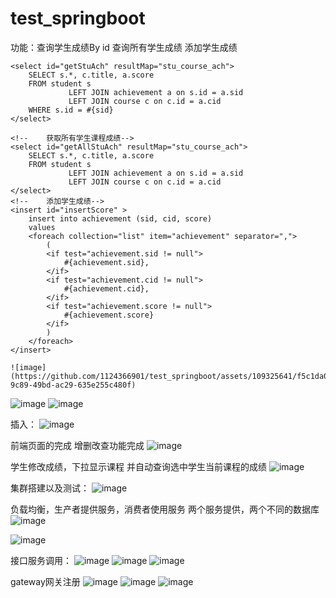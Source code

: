 # test_springboot
功能：查询学生成绩By id
查询所有学生成绩 
添加学生成绩
  <!--    获取学生课程成绩-->
    <select id="getStuAch" resultMap="stu_course_ach">
        SELECT s.*, c.title, a.score
        FROM student s
                 LEFT JOIN achievement a on s.id = a.sid
                 LEFT JOIN course c on c.id = a.cid
        WHERE s.id = #{sid}
    </select>

    <!--    获取所有学生课程成绩-->
    <select id="getAllStuAch" resultMap="stu_course_ach">
        SELECT s.*, c.title, a.score
        FROM student s
                 LEFT JOIN achievement a on s.id = a.sid
                 LEFT JOIN course c on c.id = a.cid
    </select>
    <!--    添加学生成绩-->
    <insert id="insertScore" >
        insert into achievement (sid, cid, score)
        values
        <foreach collection="list" item="achievement" separator=",">
            (
            <if test="achievement.sid != null">
                #{achievement.sid},
            </if>
            <if test="achievement.cid != null">
                #{achievement.cid},
            </if>
            <if test="achievement.score != null">
                #{achievement.score}
            </if>
            )
        </foreach>
    </insert>

    ![image](https://github.com/1124366901/test_springboot/assets/109325641/f5c1da09-9c89-49bd-ac29-635e255c480f)


  
    
![image](https://github.com/1124366901/test_springboot/assets/109325641/85cbb830-a7ee-47b0-ad5c-9f6a64b15155)
![image](https://github.com/1124366901/test_springboot/assets/109325641/fb2fefbc-ffca-4d83-b206-e7d2879af8a7)

插入：
![image](https://github.com/1124366901/test_springboot/assets/109325641/b6bf0237-4c2b-4564-b410-f578f65be77a)

  前端页面的完成 增删改查功能完成
![image](https://github.com/1124366901/test_springboot/assets/109325641/be27c51e-9083-44f5-995d-f4939dfe0915)

学生修改成绩，下拉显示课程 并自动查询选中学生当前课程的成绩
![image](https://github.com/1124366901/test_springboot/assets/109325641/a5180e8b-b096-4b1e-92c6-91f5434654aa)


集群搭建以及测试：
![image](https://github.com/1124366901/test_springboot/assets/109325641/a5aa9ac0-d96f-4cd8-ad4c-5d8c6b19d0ed)


负载均衡，生产者提供服务，消费者使用服务
两个服务提供，两个不同的数据库
![image](https://github.com/1124366901/test_springboot/assets/109325641/7a4141a5-1dfd-491e-9ed0-a91cde4d2ce3)

![image](https://github.com/1124366901/test_springboot/assets/109325641/2932828c-cfd5-4be8-a0db-b96c72c01d24)


接口服务调用：
![image](https://github.com/1124366901/test_springboot/assets/109325641/2d079074-13d0-4d77-afbf-23b1e85b8ac8)
![image](https://github.com/1124366901/test_springboot/assets/109325641/852dacc5-4a25-4d4d-b399-576df7c72927)
![image](https://github.com/1124366901/test_springboot/assets/109325641/23d819c8-cf29-4597-b61d-7eb82d9e834d)


gateway网关注册
![image](https://github.com/1124366901/test_springboot/assets/109325641/e4d5722b-135c-438f-ad38-7df159d8ecfc)
![image](https://github.com/1124366901/test_springboot/assets/109325641/daaa8a13-8492-4bad-95cb-a1f51a4642a0)
![image](https://github.com/1124366901/test_springboot/assets/109325641/9382ddcc-233e-412d-83d5-7d83a75153e9)

